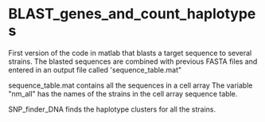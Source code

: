# BLAST_genes_and_count_haplotypes
First version of the code in matlab that blasts a target sequence to several strains. 
The blasted sequences are combined with previous FASTA files and entered in an output file called 'sequence_table.mat"

sequence_table.mat contains all the sequences in a cell array
The variable "nm_all" has the names of the strains in the cell array sequence table.

SNP_finder_DNA finds the haplotype clusters for all the strains.




